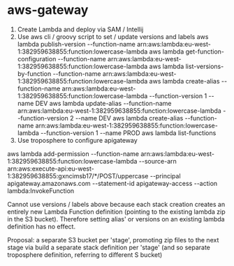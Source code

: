 # aws-gateway

1. Create Lambda and deploy via SAM / Intellij
2. Use aws cli / groovy script to set / update versions and labels
    aws lambda publish-version --function-name arn:aws:lambda:eu-west-1:382959638855:function:lowercase-lambda
    aws lambda get-function-configuration --function-name arn:aws:lambda:eu-west-1:382959638855:function:lowercase-lambda
    aws lambda list-versions-by-function --function-name arn:aws:lambda:eu-west-1:382959638855:function:lowercase-lambda
    aws lambda create-alias --function-name arn:aws:lambda:eu-west-1:382959638855:function:lowercase-lambda --function-version 1 --name DEV
    aws lambda update-alias --function-name arn:aws:lambda:eu-west-1:382959638855:function:lowercase-lambda --function-version 2 --name DEV
    aws lambda create-alias --function-name arn:aws:lambda:eu-west-1:382959638855:function:lowercase-lambda --function-version 1 --name PROD
    aws lambda list-functions
3. Use troposphere to configure apigateway

aws lambda add-permission --function-name arn:aws:lambda:eu-west-1:382959638855:function:lowercase-lambda --source-arn arn:aws:execute-api:eu-west-1:382959638855:gxncimsb17/*/POST/uppercase --principal apigateway.amazonaws.com --statement-id apigateway-access --action lambda:InvokeFunction


Cannot use versions / labels above because each stack creation creates an entirely new Lambda Function definition (pointing to the existing lambda zip in the S3 bucket). Therefore setting alias' or versions on an existing lambda definition has no effect.

Proposal:
a separate S3 bucket per 'stage', promoting zip files to the next stage via build
a separate stack definition per 'stage' (and so separate troposphere definition, referring to different S bucket)
